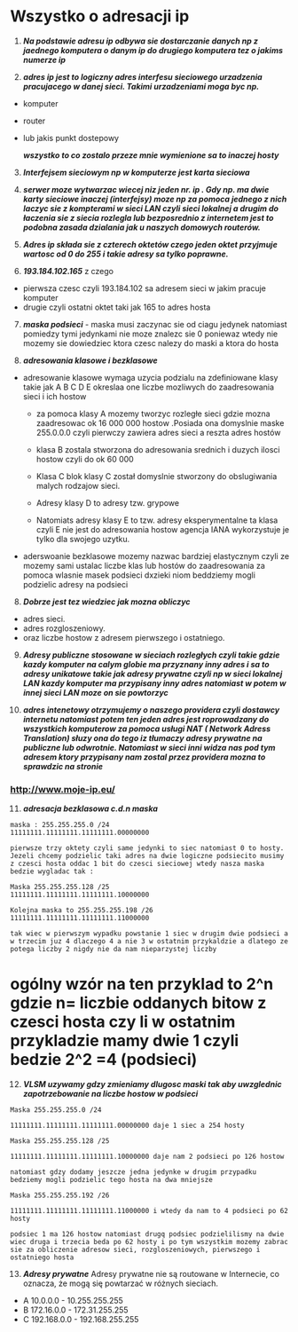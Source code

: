 # Wszystko o adresacji ip


1. **_Na podstawie adresu ip odbywa sie dostarczanie danych np z jaednego komputera o danym ip do drugiego komputera tez o jakims numerze ip_**

2. **_adres ip jest to logiczny adres interfesu sieciowego urzadzenia pracujacego w danej sieci. Takimi urzadzeniami moga byc np._**
* komputer
* router
* lub jakis punkt dostepowy

   **_wszystko to co zostalo przeze mnie wymienione sa to inaczej hosty_**

3. **_Interfejsem sieciowym np w komputerze jest karta sieciowa_**


4. **_serwer moze wytwarzac wiecej niz jeden nr. ip . Gdy np. ma dwie karty sieciowe inaczej (interfejsy) moze np za pomoca jednego z nich laczyc sie z kompterami w sieci LAN czyli sieci lokalnej a drugim do łaczenia sie z siecia rozlegla lub bezposrednio z internetem jest to podobna zasada dzialania jak u naszych domowych routerów._**


5. **_Adres ip składa sie z czterech oktetów  czego jeden oktet przyjmuje wartosc od 0 do 255 i takie adresy sa tylko poprawne._**


6. **_193.184.102.165_**  z czego
* pierwsza czesc czyli  193.184.102 sa adresem sieci w jakim pracuje komputer 
* drugie czyli ostatni oktet taki jak 165 to adres hosta 

7. **_maska podsieci_** - maska musi zaczynac sie od ciagu jedynek natomiast pomiedzy tymi jedynkami nie moze znalezc sie 0 poniewaz wtedy nie mozemy sie dowiedziec ktora czesc nalezy do maski a ktora do hosta 

8. **_adresowania klasowe i bezklasowe_**

* adresowanie klasowe wymaga uzycia podzialu na zdefiniowane klasy takie jak A B C D E okreslaa one liczbe mozliwych do zaadresowania sieci i ich hostow 

  * za pomoca klasy A mozemy tworzyc rozległe sieci gdzie mozna zaadresowac ok 16 000 000 hostow .Posiada ona domyslnie maske 255.0.0.0 czyli pierwczy zawiera adres sieci a reszta adres hostów 

  * klasa B zostala stworzona do adresowania srednich i duzych ilosci hostow czyli do ok 60 000 

  * Klasa C blok klasy C został domyslnie stworzony do obslugiwania malych rodzajow sieci.

  * Adresy klasy D to adresy tzw. grypowe

  * Natomiats adresy klasy E to tzw. adresy eksperymentalne ta klasa czyli E nie jest  do adresowania hostow agencja IANA wykorzystuje je tylko dla swojego uzytku.

* aderswoanie bezklasowe mozemy nazwac bardziej elastycznym czyli ze mozemy sami ustalac liczbe klas lub hostów do zaadresowania za pomoca wlasnie masek podsieci dxzieki niom beddziemy mogli podzielic adresy na podsieci

8. **_Dobrze jest tez wiedziec jak mozna obliczyc_**
* adres sieci.
* adres rozgloszeniowy.
* oraz liczbe hostow z adresem pierwszego i ostatniego.

9. **_Adresy publiczne stosowane w sieciach rozległych czyli takie gdzie kazdy komputer na calym globie ma przyznany inny adres i sa to adresy unikatowe takie jak adresy prywatne czyli np w sieci lokalnej LAN kazdy komputer ma przypisany inny adres natomiast w potem w innej sieci LAN moze on sie powtorzyc_**

10. **_adres intenetowy otrzymujemy o naszego providera czyli dostawcy internetu natomiast potem ten jeden adres jest roprowadzany do wszystkich komputerow za pomoca usługi NAT ( Network Adress Translation) słuzy ona do tego iz tłumaczy adresy prywatne na publiczne lub odwrotnie. Natomiast w sieci inni widza nas pod tym adresem ktory przypisany nam zostal przez providera mozna to sprawdzic na stronie_**

###      http://www.moje-ip.eu/

11. **_adresacja bezklasowa c.d.n maska_**
```
maska : 255.255.255.0 /24
11111111.11111111.11111111.00000000 

pierwsze trzy oktety czyli same jedynki to siec natomiast 0 to hosty. Jezeli chcemy podzielic taki adres na dwie logiczne podsiecito musimy z czesci hosta oddac 1 bit do czesci sieciowej wtedy nasza maska bedzie wygladac tak :

Maska 255.255.255.128 /25 
11111111.11111111.11111111.10000000 

Kolejna maska to 255.255.255.198 /26
11111111.11111111.11111111.11000000

tak wiec w pierwszym wypadku powstanie 1 siec w drugim dwie podsieci a w trzecim juz 4 dlaczego 4 a nie 3 w ostatnim przykaldzie a dlatego ze potega liczby 2 nigdy nie da nam nieparzystej liczby 
```
# ogólny wzór na ten przyklad to 2^n gdzie n= liczbie oddanych bitow z czesci hosta czy li w ostatnim przykladzie mamy dwie 1 czyli bedzie 2^2 =4 (podsieci)

12. **_VLSM uzywamy gdzy zmieniamy dlugosc maski tak aby uwzglednic zapotrzebowanie na liczbe hostow w podsieci_**
```
Maska 255.255.255.0 /24

11111111.11111111.11111111.00000000 daje 1 siec a 254 hosty 

Maska 255.255.255.128 /25 

11111111.11111111.11111111.10000000 daje nam 2 podsieci po 126 hostow 

natomiast gdzy dodamy jeszcze jedna jedynke w drugim przypadku bedziemy mogli podzielic tego hosta na dwa mniejsze

Maska 255.255.255.192 /26

11111111.11111111.11111111.11000000 i wtedy da nam to 4 podsieci po 62 hosty

podsiec 1 ma 126 hostow natomiast drugq podsiec podzielilismy na dwie wiec druga i trzecia beda po 62 hosty i po tym wszystkim mozemy zabrac sie za obliczenie adresow sieci, rozgloszeniowych, pierwszego i ostatniego hosta  
```

13. **_Adresy prywatne_** Adresy prywatne nie są routowane w Internecie, co oznacza, że mogą się powtarzać w różnych sieciach.
 * A	10.0.0.0 - 10.255.255.255
 * B	172.16.0.0 - 172.31.255.255
 * C	192.168.0.0 - 192.168.255.255
